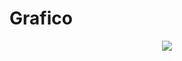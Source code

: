 # Grafico
<center>
<img src="https://italiancoders.it/wp-content/uploads/2017/12/complessita-computazionale.png">
</center>